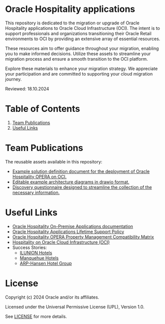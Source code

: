 # Oracle Hospitality applications
 
This repository is dedicated to the migration or upgrade of Oracle Hospitality applications to Oracle Cloud Infrastructure (OCI). The intent is to support professionals and organizations transitioning their Oracle Retail environments to OCI by providing an extensive array of essential resources.

These resources aim to offer guidance throughout your migration, enabling you to make informed decisions. Utilize these assets to streamline your migration process and ensure a smooth transition to the OCI platform.

Explore these materials to enhance your migration strategy. We appreciate your participation and are committed to supporting your cloud migration journey.

Reviewed: 18.10.2024

# Table of Contents
 
1. [Team Publications](#team-publications)
2. [Useful Links](#useful-links)

# Team Publications

The reusable assets available in this repository:

 - [Example solution definition document for the deployment of Oracle Hospitality OPERA on OCI.](./opera-solution-definition)
 - [Editable example architecture diagrams in drawio format.](./opera-solution-definition/files/images/opera-physical-arch.drawio)
 - [Discovery questionnaire designed to streamline the collection of the necessary information.](./hospitality-discovery-questionnaire)

# Useful Links
 
- [Oracle Hospitality On-Premise Applications documentation](https://docs.oracle.com/en/industries/hospitality/index.html)
- [Oracle Hospitality Applications Lifetime Support Policy](https://www.oracle.com/us/assets/lifetime-support-applications-069216.pdf)
- [Oracle Hospitality OPERA Property Management Compatibility Matrix](https://docs.oracle.com/cd/E98457_01/docs/F18435.pdf)
- [Hospitality on Oracle Cloud Infrastructure (OCI)](https://www.oracle.com/hospitality/cloud/)
- Success Stories:
  - [ILUNION Hotels](https://youtu.be/7z71L1yQAJk)
  - [Manquehue Hotels](https://youtu.be/ThabGG3KIyg)
  - [ARP-Hansen Hotel Group](https://youtu.be/V2j2r9JmGTM)


# License
 
Copyright (c) 2024 Oracle and/or its affiliates.
 
Licensed under the Universal Permissive License (UPL), Version 1.0.
 
See [LICENSE](https://github.com/oracle-devrel/technology-engineering/blob/main/LICENSE) for more details.
